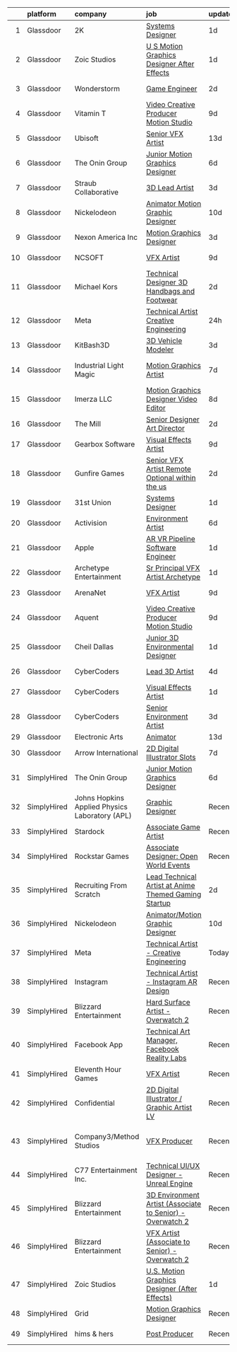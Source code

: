 

|    | platform    | company                                        | job                                                                                                                                                                                                                                                                                                                                                                                                                                                                                                                                                                                                                                                                                                                                                                                                                                                                                                                                                                                                                                                                                                                                                                                                                                                                                                                                                                                                                                                                         | update_time   | location                      |
|---:|:------------|:-----------------------------------------------|:----------------------------------------------------------------------------------------------------------------------------------------------------------------------------------------------------------------------------------------------------------------------------------------------------------------------------------------------------------------------------------------------------------------------------------------------------------------------------------------------------------------------------------------------------------------------------------------------------------------------------------------------------------------------------------------------------------------------------------------------------------------------------------------------------------------------------------------------------------------------------------------------------------------------------------------------------------------------------------------------------------------------------------------------------------------------------------------------------------------------------------------------------------------------------------------------------------------------------------------------------------------------------------------------------------------------------------------------------------------------------------------------------------------------------------------------------------------------------|:--------------|:------------------------------|
|  1 | Glassdoor   | 2K                                             | [Systems Designer](https://www.glassdoor.com/partner/jobListing.htm?pos=125&ao=1136043&s=58&guid=0000018290dc072ba73cc118527b0152&src=GD_JOB_AD&t=SR&vt=w&ea=1&cs=1_13bc7f84&cb=1660287715460&jobListingId=1008065562153&jrtk=3-0-1ga8do1qoirkk801-1ga8do1r7i7mc800-b7b75e0972eae086-)                                                                                                                                                                                                                                                                                                                                                                                                                                                                                                                                                                                                                                                                                                                                                                                                                                                                                                                                                                                                                                                                                                                                                                                      | 1d            | San Mateo, CA                 |
|  2 | Glassdoor   | Zoic Studios                                   | [U S  Motion Graphics Designer  After Effects ](https://www.glassdoor.com/partner/jobListing.htm?pos=109&ao=1136043&s=58&guid=0000018290dc072ba73cc118527b0152&src=GD_JOB_AD&t=SR&vt=w&ea=1&cs=1_9b732be8&cb=1660287715455&jobListingId=1008066237945&jrtk=3-0-1ga8do1qoirkk801-1ga8do1r7i7mc800-799a667169874585-)                                                                                                                                                                                                                                                                                                                                                                                                                                                                                                                                                                                                                                                                                                                                                                                                                                                                                                                                                                                                                                                                                                                                                         | 1d            | Remote                        |
|  3 | Glassdoor   | Wonderstorm                                    | [Game Engineer](https://www.glassdoor.com/partner/jobListing.htm?pos=129&ao=1136043&s=58&guid=0000018290dc072ba73cc118527b0152&src=GD_JOB_AD&t=SR&vt=w&ea=1&cs=1_391ba10c&cb=1660287715460&jobListingId=1008063174389&jrtk=3-0-1ga8do1qoirkk801-1ga8do1r7i7mc800-668657c57190f7bc-)                                                                                                                                                                                                                                                                                                                                                                                                                                                                                                                                                                                                                                                                                                                                                                                                                                                                                                                                                                                                                                                                                                                                                                                         | 2d            | Los Angeles, CA               |
|  4 | Glassdoor   | Vitamin T                                      | [Video Creative Producer   Motion Studio](https://www.glassdoor.com/partner/jobListing.htm?pos=107&ao=1110586&s=58&guid=0000018290dc072ba73cc118527b0152&src=GD_JOB_AD&t=SR&vt=w&cs=1_ff28f649&cb=1660287715455&jobListingId=1008048162495&cpc=654405A9B1E0A9F5&jrtk=3-0-1ga8do1qoirkk801-1ga8do1r7i7mc800-1e329439258e716d--6NYlbfkN0DMrcEu7yrtATojKJA7cEzGQ3FdRGWLh0CZQInL4ECGI6k5tN82kdM0OKoro5eXmjpkEeXEYJ1zjoqzcfRCOovI2pzpnwQ39Fd7KAFkz4pg7FqvRQYP_AaZobhlskPQd-BosWdx3dj79Az7rqQPrRSe7F7oEoLilQ_2Br5hRDMux27FPYae71jO_tDljdivkMkreOsYKTWaxzchGpC7maiE9BVhmvJJ1-ECR6DpJz1SxntxH-VvwjLcSYxkAiRreAKY6StUn9weK7xIXxRaWpXsbtkt2-QUDIIwL_37OEPocJo-rAVXOwVl0I-ySmnF8DoeIRe8zDauDMpEtCxQ-X1FnGODMhcEx9t7V5didZx5w25IHRsHC_sScCnPkqXCE2c2V6sHacV3zotEwuGCcfTP0jbxfil_Bq1IeY_3QbgurR020WCCVF7XXaAMIhAamIFgHKmagMgVUSlhGHeaJD9-VI5U7SwSwuE%3D)                                                                                                                                                                                                                                                                                                                                                                                                                                                                                                                                                                                                                                 | 9d            | Remote                        |
|  5 | Glassdoor   | Ubisoft                                        | [Senior VFX Artist](https://www.glassdoor.com/partner/jobListing.htm?pos=120&ao=1136043&s=58&guid=0000018290dc072ba73cc118527b0152&src=GD_JOB_AD&t=SR&vt=w&cs=1_e1978371&cb=1660287715459&jobListingId=1008039075552&jrtk=3-0-1ga8do1qoirkk801-1ga8do1r7i7mc800-5b601b77a4d61750-)                                                                                                                                                                                                                                                                                                                                                                                                                                                                                                                                                                                                                                                                                                                                                                                                                                                                                                                                                                                                                                                                                                                                                                                          | 13d           | Cary, NC                      |
|  6 | Glassdoor   | The Onin Group                                 | [Junior Motion Graphics Designer](https://www.glassdoor.com/partner/jobListing.htm?pos=115&ao=1136043&s=58&guid=0000018290dc072ba73cc118527b0152&src=GD_JOB_AD&t=SR&vt=w&ea=1&cs=1_35e11e56&cb=1660287715456&jobListingId=1008056494956&jrtk=3-0-1ga8do1qoirkk801-1ga8do1r7i7mc800-3b5c0a727db26ed9-)                                                                                                                                                                                                                                                                                                                                                                                                                                                                                                                                                                                                                                                                                                                                                                                                                                                                                                                                                                                                                                                                                                                                                                       | 6d            | Birmingham, AL                |
|  7 | Glassdoor   | Straub Collaborative                           | [3D Lead Artist](https://www.glassdoor.com/partner/jobListing.htm?pos=112&ao=1136043&s=58&guid=0000018290dc072ba73cc118527b0152&src=GD_JOB_AD&t=SR&vt=w&ea=1&cs=1_3ef93403&cb=1660287715456&jobListingId=1008060748653&jrtk=3-0-1ga8do1qoirkk801-1ga8do1r7i7mc800-9babadb8ea1f1874-)                                                                                                                                                                                                                                                                                                                                                                                                                                                                                                                                                                                                                                                                                                                                                                                                                                                                                                                                                                                                                                                                                                                                                                                        | 3d            | Remote                        |
|  8 | Glassdoor   | Nickelodeon                                    | [Animator Motion Graphic Designer](https://www.glassdoor.com/partner/jobListing.htm?pos=111&ao=1136043&s=58&guid=0000018290dc072ba73cc118527b0152&src=GD_JOB_AD&t=SR&vt=w&cs=1_5f0efb27&cb=1660287715456&jobListingId=1008044643061&jrtk=3-0-1ga8do1qoirkk801-1ga8do1r7i7mc800-e089f5e8a030b12a-)                                                                                                                                                                                                                                                                                                                                                                                                                                                                                                                                                                                                                                                                                                                                                                                                                                                                                                                                                                                                                                                                                                                                                                           | 10d           | New York, NY                  |
|  9 | Glassdoor   | Nexon America Inc                              | [Motion Graphics Designer](https://www.glassdoor.com/partner/jobListing.htm?pos=110&ao=1136043&s=58&guid=0000018290dc072ba73cc118527b0152&src=GD_JOB_AD&t=SR&vt=w&ea=1&cs=1_4c44ccef&cb=1660287715456&jobListingId=1008061552056&jrtk=3-0-1ga8do1qoirkk801-1ga8do1r7i7mc800-b216ac2c52511ce2-)                                                                                                                                                                                                                                                                                                                                                                                                                                                                                                                                                                                                                                                                                                                                                                                                                                                                                                                                                                                                                                                                                                                                                                              | 3d            | El Segundo, CA                |
| 10 | Glassdoor   | NCSOFT                                         | [VFX Artist](https://www.glassdoor.com/partner/jobListing.htm?pos=117&ao=1136043&s=58&guid=0000018290dc072ba73cc118527b0152&src=GD_JOB_AD&t=SR&vt=w&ea=1&cs=1_24bfb528&cb=1660287715456&jobListingId=1008048424520&jrtk=3-0-1ga8do1qoirkk801-1ga8do1r7i7mc800-225e355700c202ab-)                                                                                                                                                                                                                                                                                                                                                                                                                                                                                                                                                                                                                                                                                                                                                                                                                                                                                                                                                                                                                                                                                                                                                                                            | 9d            | Bellevue, WA                  |
| 11 | Glassdoor   | Michael Kors                                   | [Technical Designer 3D  Handbags and Footwear](https://www.glassdoor.com/partner/jobListing.htm?pos=116&ao=1136043&s=58&guid=0000018290dc072ba73cc118527b0152&src=GD_JOB_AD&t=SR&vt=w&cs=1_3e17e3dc&cb=1660287715456&jobListingId=1008062246676&jrtk=3-0-1ga8do1qoirkk801-1ga8do1r7i7mc800-46bb5e43bae21322-)                                                                                                                                                                                                                                                                                                                                                                                                                                                                                                                                                                                                                                                                                                                                                                                                                                                                                                                                                                                                                                                                                                                                                               | 2d            | New York, NY                  |
| 12 | Glassdoor   | Meta                                           | [Technical Artist   Creative Engineering](https://www.glassdoor.com/partner/jobListing.htm?pos=101&ao=1110586&s=58&guid=0000018290dc072ba73cc118527b0152&src=GD_JOB_AD&t=SR&vt=w&cs=1_8295b170&cb=1660287715454&jobListingId=1008067771030&cpc=3DB599BF2F4828F0&jrtk=3-0-1ga8do1qoirkk801-1ga8do1r7i7mc800-1da363b5fdcfe69b--6NYlbfkN0DYl4UJW4r1Vl7FEn6T9F-rD9lpC-0oMJVSiWjK_MGUd8e8cHXcpv6KPyjLHZEfqkU_XyKy2aMazqvwtb4jLXqdrJDgWqRMdZzDm3QnlMP6SY4uOwq4hh6l7Ys33tkNGRVhftqYXq-Cp0a8WihaWmhXsxwvVili8y6RJmZdNTLKL41ELPZJd4GT5t36KbP6OX5MRYQsOPQn_uN3MNgrWIz_c_zEO7InPhgO7t6HdIiK-sf7hPekxpDzU4PCfIDmOOVS6uZ_pj3gT32l9norOuwMaqjcc9F7ik8J98JB3eB8Ll8WKZ3XQceO7uilFhsDt8nlreejz53-VzIIdi3LAqCo3oQzgQ3vaGon9BhBJb8_IrMWDeIiHJprK3lFBrBOB4pevNwSHKX-0iIoK_0PolvPoUwyaNj6imPpIJjGgglTVTNN17MBGrs3SYKXXLgUt6yumFDkq90wHC108-Jn2JkVL6iY8UKr9bN_Z0r4rqgAv_wy_KXwXaTZBF8rzOONqNI8Y4bQc_TJAyHaPVg2N6LrmB4R6QdBqwhhdNMSmP20gnLKqYm7j9luS6f6Tb3mBNEuLBzzXJ8aGHYx37f-8a4wRv_jE9C3jh0G9PrfbZ63MGUoUzipYQI8nPZTjZ6mtbl00IuEowQraOVW7Q0KTVB70PPF2-Rs4FA8EWsAcF4l98vW9N7OYWQbvPbfc48QqZmtCjXCklJsU2IX-PpPXl2H5NTv6wSVSURNKFlxeAVygEecPBiTWI7Pv4RLrWP2dKvOggg989ZKBBDWE5XQHts1cBQzoUKwTyB9ittRH7P9N0ApJx1tVZQEhDlmg1nP1XtOCIeVctxJCEYbaimcxrWVJOkH8T0ft-RDdP6WUyNfc4PPENtKh2EKCqV0iP_uWzupaFTuuX8EgE_YraBPmIPSBnbvarRFUU2X8EflK5qQkp9duSbU0WPVJ9ig5a7eOc83F26oRe3gkLDBs8Xcvem59XehQn6Iz__3xIU0v5H9RLhAH9manXjnJxXBOkgO1-a_UzN4hcEGJvax5ard8h0E0j2d3jOQ1ycI7yk1XRtMkJ0VLIbBJzBr0Hb1PIaEjz8%3D) | 24h           | Menlo Park, CA                |
| 13 | Glassdoor   | KitBash3D                                      | [3D Vehicle Modeler](https://www.glassdoor.com/partner/jobListing.htm?pos=108&ao=1136043&s=58&guid=0000018290dc072ba73cc118527b0152&src=GD_JOB_AD&t=SR&vt=w&ea=1&cs=1_da2d8fce&cb=1660287715455&jobListingId=1008061372715&jrtk=3-0-1ga8do1qoirkk801-1ga8do1r7i7mc800-1e2b1efa5a11cc9e-)                                                                                                                                                                                                                                                                                                                                                                                                                                                                                                                                                                                                                                                                                                                                                                                                                                                                                                                                                                                                                                                                                                                                                                                    | 3d            | Remote                        |
| 14 | Glassdoor   | Industrial Light   Magic                       | [Motion Graphics Artist](https://www.glassdoor.com/partner/jobListing.htm?pos=123&ao=1136043&s=58&guid=0000018290dc072ba73cc118527b0152&src=GD_JOB_AD&t=SR&vt=w&cs=1_f009c656&cb=1660287715459&jobListingId=1008052932110&jrtk=3-0-1ga8do1qoirkk801-1ga8do1r7i7mc800-b7ae0bdd1b12fd40-)                                                                                                                                                                                                                                                                                                                                                                                                                                                                                                                                                                                                                                                                                                                                                                                                                                                                                                                                                                                                                                                                                                                                                                                     | 7d            | San Francisco, CA             |
| 15 | Glassdoor   | Imerza  LLC                                    | [Motion Graphics Designer Video Editor](https://www.glassdoor.com/partner/jobListing.htm?pos=114&ao=1136043&s=58&guid=0000018290dc072ba73cc118527b0152&src=GD_JOB_AD&t=SR&vt=w&ea=1&cs=1_98d61935&cb=1660287715456&jobListingId=1008049838034&jrtk=3-0-1ga8do1qoirkk801-1ga8do1r7i7mc800-52b98e907a981328-)                                                                                                                                                                                                                                                                                                                                                                                                                                                                                                                                                                                                                                                                                                                                                                                                                                                                                                                                                                                                                                                                                                                                                                 | 8d            | Sarasota, FL                  |
| 16 | Glassdoor   | The Mill                                       | [Senior Designer Art Director](https://www.glassdoor.com/partner/jobListing.htm?pos=128&ao=1136043&s=58&guid=0000018290dc072ba73cc118527b0152&src=GD_JOB_AD&t=SR&vt=w&ea=1&cs=1_aa8c6c34&cb=1660287715460&jobListingId=1008063954384&jrtk=3-0-1ga8do1qoirkk801-1ga8do1r7i7mc800-df8a8480649665cb-)                                                                                                                                                                                                                                                                                                                                                                                                                                                                                                                                                                                                                                                                                                                                                                                                                                                                                                                                                                                                                                                                                                                                                                          | 2d            | Chicago, IL                   |
| 17 | Glassdoor   | Gearbox Software                               | [Visual Effects Artist](https://www.glassdoor.com/partner/jobListing.htm?pos=119&ao=1136043&s=58&guid=0000018290dc072ba73cc118527b0152&src=GD_JOB_AD&t=SR&vt=w&ea=1&cs=1_2b77a230&cb=1660287715459&jobListingId=1008046736249&jrtk=3-0-1ga8do1qoirkk801-1ga8do1r7i7mc800-e2dbd4b4cea587a5-)                                                                                                                                                                                                                                                                                                                                                                                                                                                                                                                                                                                                                                                                                                                                                                                                                                                                                                                                                                                                                                                                                                                                                                                 | 9d            | Frisco, TX                    |
| 18 | Glassdoor   | Gunfire Games                                  | [Senior VFX Artist  Remote Optional within the us ](https://www.glassdoor.com/partner/jobListing.htm?pos=121&ao=1136043&s=58&guid=0000018290dc072ba73cc118527b0152&src=GD_JOB_AD&t=SR&vt=w&cs=1_49b4c488&cb=1660287715459&jobListingId=1008063360499&jrtk=3-0-1ga8do1qoirkk801-1ga8do1r7i7mc800-f569b6af8ff34327-)                                                                                                                                                                                                                                                                                                                                                                                                                                                                                                                                                                                                                                                                                                                                                                                                                                                                                                                                                                                                                                                                                                                                                          | 2d            | Austin, TX                    |
| 19 | Glassdoor   | 31st Union                                     | [Systems Designer](https://www.glassdoor.com/partner/jobListing.htm?pos=122&ao=1136043&s=58&guid=0000018290dc072ba73cc118527b0152&src=GD_JOB_AD&t=SR&vt=w&cs=1_1e983002&cb=1660287715459&jobListingId=1008065562154&jrtk=3-0-1ga8do1qoirkk801-1ga8do1r7i7mc800-ff11eba667e39b69-)                                                                                                                                                                                                                                                                                                                                                                                                                                                                                                                                                                                                                                                                                                                                                                                                                                                                                                                                                                                                                                                                                                                                                                                           | 1d            | San Mateo, CA                 |
| 20 | Glassdoor   | Activision                                     | [Environment Artist](https://www.glassdoor.com/partner/jobListing.htm?pos=127&ao=1136043&s=58&guid=0000018290dc072ba73cc118527b0152&src=GD_JOB_AD&t=SR&vt=w&cs=1_4db2d7f3&cb=1660287715460&jobListingId=1008056263045&jrtk=3-0-1ga8do1qoirkk801-1ga8do1r7i7mc800-c61ed5020b829768-)                                                                                                                                                                                                                                                                                                                                                                                                                                                                                                                                                                                                                                                                                                                                                                                                                                                                                                                                                                                                                                                                                                                                                                                         | 6d            | Foster City, CA               |
| 21 | Glassdoor   | Apple                                          | [AR VR Pipeline Software Engineer](https://www.glassdoor.com/partner/jobListing.htm?pos=102&ao=1110586&s=58&guid=0000018290dc072ba73cc118527b0152&src=GD_JOB_AD&t=SR&vt=w&cs=1_92e4a993&cb=1660287715454&jobListingId=1008064548722&cpc=AC285F3A3ECA6BB0&jrtk=3-0-1ga8do1qoirkk801-1ga8do1r7i7mc800-9efc9aa70a8bac7d--6NYlbfkN0BvKrLyj5gPmtZO9T8euul8TCxuuKNOtzRJOomxnwSEodTz2Bc-sPZlbtkML8D-m4oxb_hpOtMKgwGf3xCZVjp0hMHQ7tnx_mdHptyoy7KlnXTuNZRHr9hdhR8AiZtF6wM2F_IhEn66zk7oZQmfCjMbFepd4YWR8-oAaI2hD5eO_WROCXXuS5Aka0JS0k1Go7Av8ybkXW7Bb5_DHYE_qlNTYXRG--ypLgdCtb70__LhVctmyoKA1lTQDTgzhzZGb1tAovatbh-Ek7Y_pngIXOqV0TX0PVbNsMXCLvKBgBnuP5mXZ5Gr4kex9HsSxII0ZfHx1G0QbiZbo1ekR53ienAEiz9BZP5uzBLE6GqLTxH0OARH-qif8IDPVuKrPQmdyFEh_CqbpM1wdTR9XWHNcf-8-xjwWRBig3uJlT7gJTMpHozbVotOVMOglD3WJB2CHNWPA6ed0dnDGI3fzMEW5fRhtYG1sJ228JHboOEqO1DDGy3LZ6XiRQH5HURSl03Oys2rtLUhf6ZhnvruhGIGiC2oxJP-wVdxztdkqVte20ZiDGvd1fUqYYkvd_6TxcytKNrI6KkJmRNE0iM0Bj10Z6c4NRCdNeVolh6wZqA8qzH7dvEkUFgki6QRU1YEZkwzLSInaSBwB2IajzGxi2V7r9PunXLkZdUvw1YCHgdrh5uZ6wksdvMcqunqChZS-0XiOqwTbybuKrgl61UIpngea3VcQPCb2xpb8qT9m4MMHjLmhq-CGZzycXbA3lM0Uz5tdcGFAIOPzQhgq5ckUu2YLRLanUAIwA46RyWCnMq84hjVCY_QO5JNxRf1TfZ9MTlyr1LhmDXLqvvjKdOH57SbuVr2pUIMqr7-RHb8dcQssb4Wdc64uXzo6fSeBsfc7JRA3TpJA71jAOz9UVdGMU29cl43aues9ucdR-JBtCQkQmuJdFCanGj1NK15igqQ4fxjBcqPOBri966gK3Z9UODyOC6P)                                                                                                                      | 1d            | Boulder, CO                   |
| 22 | Glassdoor   | Archetype Entertainment                        | [Sr Principal VFX Artist  Archetype ](https://www.glassdoor.com/partner/jobListing.htm?pos=130&ao=1136043&s=58&guid=0000018290dc072ba73cc118527b0152&src=GD_JOB_AD&t=SR&vt=w&cs=1_956fb159&cb=1660287715460&jobListingId=1008065673287&jrtk=3-0-1ga8do1qoirkk801-1ga8do1r7i7mc800-2fba4da475365a11-)                                                                                                                                                                                                                                                                                                                                                                                                                                                                                                                                                                                                                                                                                                                                                                                                                                                                                                                                                                                                                                                                                                                                                                        | 1d            | Austin, TX                    |
| 23 | Glassdoor   | ArenaNet                                       | [VFX Artist](https://www.glassdoor.com/partner/jobListing.htm?pos=118&ao=1136043&s=58&guid=0000018290dc072ba73cc118527b0152&src=GD_JOB_AD&t=SR&vt=w&cs=1_278a70de&cb=1660287715459&jobListingId=1008048444565&jrtk=3-0-1ga8do1qoirkk801-1ga8do1r7i7mc800-c1b28568e888f1b6-)                                                                                                                                                                                                                                                                                                                                                                                                                                                                                                                                                                                                                                                                                                                                                                                                                                                                                                                                                                                                                                                                                                                                                                                                 | 9d            | Bellevue, WA                  |
| 24 | Glassdoor   | Aquent                                         | [Video Creative Producer   Motion Studio](https://www.glassdoor.com/partner/jobListing.htm?pos=105&ao=1110586&s=58&guid=0000018290dc072ba73cc118527b0152&src=GD_JOB_AD&t=SR&vt=w&cs=1_d8d6312b&cb=1660287715455&jobListingId=1008048338545&cpc=C4A69CCDBB3B9599&jrtk=3-0-1ga8do1qoirkk801-1ga8do1r7i7mc800-14f57aca55a376d5--6NYlbfkN0DMrcEu7yrtATojKJA7cEzGQ3FdRGWLh0CZQInL4ECGI9gD0Wolx9R2EDT7B77c2cRxJACQSeZUXSfp40trhQRC_onlXO6tvp9QncUgh3NZ_OxEdOXw6WBmgpPk7F3l_gqvUF7U_W7N24nj6yk1gls8Jntq2ineXR92gkcz6knR9AHZXbixScJNHUHusA3oZvaBQ-K80cWKOsTp60V3rbWVuDga1ftJ2LQ5nFkD8ZgvBELGYa8Xv6fjFY5ci-rEUPj1jHovf9NksOsj8-__VrWW_-NEjyXQr3tMfjnJD0SdHgrRUUJ5oFy7Y2ISstoaUIAyikQJGebXmjl4Sz7KBcK8Xjm7wp1HYz3__i5TFCi_Jmav9KODn5f8zqze44mOLaoJfsD6WHFKyBaf8DCXoaM0S0uQmYeHlAnh-EC6c9Bo3VADLhuCHt5Miv5CBBcM24gihakFTkijXm_LMesE7HSSBUIYjSJAEt8%3D)                                                                                                                                                                                                                                                                                                                                                                                                                                                                                                                                                                                                                                 | 9d            | Remote                        |
| 25 | Glassdoor   | Cheil Dallas                                   | [Junior 3D Environmental Designer](https://www.glassdoor.com/partner/jobListing.htm?pos=113&ao=1136043&s=58&guid=0000018290dc072ba73cc118527b0152&src=GD_JOB_AD&t=SR&vt=w&ea=1&cs=1_56d9da86&cb=1660287715456&jobListingId=1008064407489&jrtk=3-0-1ga8do1qoirkk801-1ga8do1r7i7mc800-1ab3087d1c2e9b60-)                                                                                                                                                                                                                                                                                                                                                                                                                                                                                                                                                                                                                                                                                                                                                                                                                                                                                                                                                                                                                                                                                                                                                                      | 1d            | Plano, TX                     |
| 26 | Glassdoor   | CyberCoders                                    | [Lead 3D Artist](https://www.glassdoor.com/partner/jobListing.htm?pos=104&ao=1110586&s=58&guid=0000018290dc072ba73cc118527b0152&src=GD_JOB_AD&t=SR&vt=w&ea=1&cs=1_1df73d50&cb=1660287715455&jobListingId=1008058281843&cpc=334ABAF5D42DC775&jrtk=3-0-1ga8do1qoirkk801-1ga8do1r7i7mc800-d01e503a273ed930--6NYlbfkN0CpFJQzrgRR8WqXWK1qKKEqALWJw739KlKqr2H-MSI4eoBlI4EFrmor2FYZMP3muM3qxPNuNJt_0G1SQPf4T2rHI78w6XyYfl8wYLcH3UT78KTceIX-JXGAYj3OSIfRsvMhr_hpFYkE0BuMqm68z2YFVWcsMjvpUoLFl7ShscWm-oZPToXS29O991LTXiNhstoAmTDRIuSqpNRlIukOfFf7Y94XvuYbYaUEnsEiu_D92ZTG64SqxiCWK_Y_lGS6WhsMLu-OH96q3e8w06AdoHmhM88ZTqKY4NmqITwSrrdvF_xBuhZm4hTACnlhDfHFcPtAtUj71cyHSA905AzVvCsQ6kRj1IOzxUsWmC79shwlqUuIT5EbZBSesohaz-6o02s273r96wBNtR7u55tFaBWvxaSrrHxA2vwA4eid3dY543TfRKjxnO5BjigH9bI8V8-BjuS3TMQL1oJRVhWcv6n1GIsf29f7Li1Y2VHoZkaT1mQIPwDCWoTBQvd7ylEMSS0hOhoH4EraELPx7YJeRtZEWD2V_GTjsZlJfxlwczI81mm0McfpAtWsR_5SntuTMKwNM34Buid_4yfN5fG7gy5ugO_KQvKyz8se3GpVje1gwXVQLMAktaTYPW_s9OOSdfeEnpVsJjqu9a-hIlDs4pUKMdIVaj0S0T8LKiiGxcKMKXsaXBHNrfndV_-qG6ce_G1UC9-fHxuEs5vRhhMXdralgPI9rBISAY2eUqwMTEJWK-enL2QHtSJvekFejJ8uQHzWqaEZRRAEuk8NqKJFOv4EMfxwgs9VhW04GZxpY9_BaXp2ssUvPxQlzHPozVHfrAhfFam6QoaGXMRtWCs9E-9UBHJUge4T9k8NwSEspTxnfORqOshn-jzM5l-eo9IKT7mjcbY2Oe4Q3E1bPq3kYv1SmJZJ_B_hGYQ_ib5uWk_-PYf48xUDVmRKGIGy6FWFIMCyXMN7TFHJGX4JarA2M1rta4id2d6Kp8E%3D)                                                                                                                     | 4d            | Los Angeles, CA               |
| 27 | Glassdoor   | CyberCoders                                    | [Visual Effects Artist](https://www.glassdoor.com/partner/jobListing.htm?pos=103&ao=1110586&s=58&guid=0000018290dc072ba73cc118527b0152&src=GD_JOB_AD&t=SR&vt=w&ea=1&cs=1_4e6a7991&cb=1660287715455&jobListingId=1008065501461&cpc=C4A69CCDBB3B9599&jrtk=3-0-1ga8do1qoirkk801-1ga8do1r7i7mc800-2874acc2bd7faf15--6NYlbfkN0CpFJQzrgRR8WqXWK1qKKEqALWJw739KlKqr2H-MSI4eoBlI4EFrmor2FYZMP3muM0eNtLtTzK2zSQM2iKjNAOkuiimAhETQtFff86fs-uPF_nzAAUbOlTC_rAoPMKtiHotajpvf30auoGzrVWa-hNuiUg-I_3E7LZPbsi50xo2rRTFWtfKHRbcwvAP4Z9zZEa-ObKtbwdSKEqBSnx3kaB_IOp48u5wpd-e3136es77Kwa6QJ-NWPbCb2CKf329-ThVcCGNnL00IF6EH7StYdUrzEVBheD2uDuMPMn2UUhfSmPem5mSyn5atwH1J_gqjGuY_FI8aH8UgEDUTafvhCkHO4iC3785hbikWacsgXq2BKUErxdVCZqyUr3XFV1gfI88wZkGSfBDu30cmiMUU1PvmPxAfkEx8gA2nf9UG3zgoRnndHPxGExMYvEidoxc4ajhYUp8gRWZYz1kaEFpzqR41nARn72Df3aphajg5sGgqeaD1K9BaPNPNIwZzy7TMkVa8h39Ron7jhcxnJqwCAuAOucPTUYFCAkEepGl8gAoi6sr5y0Pbv5OCBpw-mb4nsIR7nYXG9IPIeL1IX93SpNe5FB_7U-NVmyBfGqsdBM3_geA7Pa5REHvImuRcz390Dk95bnoTukVd1eOWmK48TOQEqByC3_nrh6a7pZMV39HXcMljh1KMMtm5Ib9b2xQ7QDbqnBecMzn3TmLWu-lYnHZblU5ihD5wr7hLFTstVkLaL2AsmCshfwp7-TpLxblSnhOegs-s1oTRbI1a0JE-qhAvG8pIv2G2mdeag7zjOobeDtOWZCWXCow31PRfKPHhhprwjX-ILKeYLlOGCbv9cCIFFmSquf2LjQBISOJNw44w-1Bb8eSx-rOLdY1AdAEcnqBf4-3GyTZvDh7b-76MhQCf_aCz-KP6cjaFMdfaRR23HlFc1jv2P5aIlOzJNSQp-rhfF63nsCycvRVSg2dGZAdjzZ0aDPOt9E%3D)                                                                                                              | 1d            | Los Angeles, CA               |
| 28 | Glassdoor   | CyberCoders                                    | [Senior Environment Artist](https://www.glassdoor.com/partner/jobListing.htm?pos=106&ao=1110586&s=58&guid=0000018290dc072ba73cc118527b0152&src=GD_JOB_AD&t=SR&vt=w&ea=1&cs=1_3fcde901&cb=1660287715455&jobListingId=1008060675821&cpc=FB7E4A1762AE5BEC&jrtk=3-0-1ga8do1qoirkk801-1ga8do1r7i7mc800-ea8af6a2ba6b1aec--6NYlbfkN0CpFJQzrgRR8WqXWK1qKKEqALWJw739KlKqr2H-MSI4eoBlI4EFrmor2FYZMP3muM0Ub0ZhMW8URXcodXoM55p2EXkBS9Aa3FPFdjdMCAy1qVWhuWph7odfoB8CwCiXkdnbJp4XObM1VFh5OMCuxQdVWth_b-Sq3GD4A1Z_fq_I3gilMDmRmLalOK1_1jSNkLjXQwqVIOSVBCenNBPyc25OM48tF2HzWcE9Dp-al8VF__WYTd8LjWxyn_sgnRTpzOIg8TOm2XN9nr9VcStMBk5XlYSRsWGkbO_AdvFcCKo9D7PLhnKLGCwo4pwJPxm0Dz-OethRG3m9kHtr9I_QAE4OSSMg1o0nHNH49e-Gt3X93CDDp4PG-SqLrHTy8m221RwYI69StNzK4zGqIsXqS9jqE3O-XnfIyyn2455_E6bDZA-VN_eJ3lphijw7veTkpO1DtNS_v5LGbJmdQGS3Mr1_3yLTgtbU6ZU4J2QzOobVl3_ZXXXd-C98uJ3_k9-Kgj4HYyaa6nCoxzkhKzrqkEZFT77_koABVJTz_EJtg4NmbAr77AgWeTmUsRrb-78MzqzqzLRlDNoQkB06WMI4R7klgdyKWJrG4EKW5ZNYDpOcX78TrLJ2P7yWI7Bv4PYcoM-PIa2lP9EVrlUj6VsokO-rRtJCJJaD4IP_4QFZFTJ8_Ra414sHVfxnurB5s815gn_8tjzZ6xa5c2RZq2bkORjjfmCjLgU98g4L9GGGbL63n1bYIU2a28k5xVpt64DoONMaxXoSbHZPYWchuZHT3jlo-9Pswg8LWOPdM8vKozgQlqdatP11s6f3CIfdYWFUmCVWi4NXw6yMGazWYJgvmCTcayZosFfi9vIAnr4hRO4NP1aModtGVToaxClD92-8oPs1_xfPDDNwDz_2VMVOYXgfp6KkCPdpxRaLs1nDZf1Ssc3RvHeU80956oyAy9xJr2vFGM4Jmr8NAx3w7KA7S1wy5tgGVVM5GO8%3D)                                                                                                          | 3d            | Eugene, OR                    |
| 29 | Glassdoor   | Electronic Arts                                | [Animator](https://www.glassdoor.com/partner/jobListing.htm?pos=126&ao=1136043&s=58&guid=0000018290dc072ba73cc118527b0152&src=GD_JOB_AD&t=SR&vt=w&cs=1_3d7e51c0&cb=1660287715460&jobListingId=1008038505981&jrtk=3-0-1ga8do1qoirkk801-1ga8do1r7i7mc800-e4b19a2db7f5fe5e-)                                                                                                                                                                                                                                                                                                                                                                                                                                                                                                                                                                                                                                                                                                                                                                                                                                                                                                                                                                                                                                                                                                                                                                                                   | 13d           | Orlando, FL                   |
| 30 | Glassdoor   | Arrow International                            | [2D Digital Illustrator  Slots ](https://www.glassdoor.com/partner/jobListing.htm?pos=124&ao=1136043&s=58&guid=0000018290dc072ba73cc118527b0152&src=GD_JOB_AD&t=SR&vt=w&ea=1&cs=1_7c61b438&cb=1660287715460&jobListingId=1008054677694&jrtk=3-0-1ga8do1qoirkk801-1ga8do1r7i7mc800-6442a48a7ac6fe1f-)                                                                                                                                                                                                                                                                                                                                                                                                                                                                                                                                                                                                                                                                                                                                                                                                                                                                                                                                                                                                                                                                                                                                                                        | 7d            | Greenville, NC                |
| 31 | SimplyHired | The Onin Group                                 | [Junior Motion Graphics Designer](https://www.simplyhired.com/job/nSXtfF1EjgxbugspMbVz4pw-dqD4bVPY3wpqsv8GXCQLtUJjacxVMw?q=vfx+designer)                                                                                                                                                                                                                                                                                                                                                                                                                                                                                                                                                                                                                                                                                                                                                                                                                                                                                                                                                                                                                                                                                                                                                                                                                                                                                                                                    | 6d            | Birmingham, AL                |
| 32 | SimplyHired | Johns Hopkins Applied Physics Laboratory (APL) | [Graphic Designer](https://www.simplyhired.com/job/qGHtNnvDZsyi1u2c2ajCp71Ah6JDiPm6mQMoy7LUhAGhl3nNdI7Peg?q=vfx+designer)                                                                                                                                                                                                                                                                                                                                                                                                                                                                                                                                                                                                                                                                                                                                                                                                                                                                                                                                                                                                                                                                                                                                                                                                                                                                                                                                                   | Recently      | Laurel, MD                    |
| 33 | SimplyHired | Stardock                                       | [Associate Game Artist](https://www.simplyhired.com/job/GBnvhHLs3o85evdYpfzBYbXAjqJ0rKaLM63vb9oMEzC45QJTlpatJA?q=vfx+designer)                                                                                                                                                                                                                                                                                                                                                                                                                                                                                                                                                                                                                                                                                                                                                                                                                                                                                                                                                                                                                                                                                                                                                                                                                                                                                                                                              | Recently      | Plymouth, MI                  |
| 34 | SimplyHired | Rockstar Games                                 | [Associate Designer: Open World Events](https://www.simplyhired.com/job/vdV8vlT3gviLv2JCIKjxS72bf-KmVFeMRA0oYSRtEaTI4YyrugfY7Q?q=vfx+designer)                                                                                                                                                                                                                                                                                                                                                                                                                                                                                                                                                                                                                                                                                                                                                                                                                                                                                                                                                                                                                                                                                                                                                                                                                                                                                                                              | Recently      | Carlsbad, CA                  |
| 35 | SimplyHired | Recruiting From Scratch                        | [Lead Technical Artist at Anime Themed Gaming Startup](https://www.simplyhired.com/job/0ifzw1X2DHT1-__r8_GOLNHr7xXmQBDhKRhRfoNhlYgW4o1-66oCpg?q=vfx+designer)                                                                                                                                                                                                                                                                                                                                                                                                                                                                                                                                                                                                                                                                                                                                                                                                                                                                                                                                                                                                                                                                                                                                                                                                                                                                                                               | 2d            | Santa Clara, CA +90 locations |
| 36 | SimplyHired | Nickelodeon                                    | [Animator/Motion Graphic Designer](https://www.simplyhired.com/job/iuwnkCuOqOF7Fh7KlqRz5ojLj62HB_vVVQNW9wu0A86tvj2fnrP_FQ?q=vfx+designer)                                                                                                                                                                                                                                                                                                                                                                                                                                                                                                                                                                                                                                                                                                                                                                                                                                                                                                                                                                                                                                                                                                                                                                                                                                                                                                                                   | 10d           | New York, NY                  |
| 37 | SimplyHired | Meta                                           | [Technical Artist - Creative Engineering](https://www.simplyhired.com/job/G5l8S4O5i7LZl4AawLI_HWOfwlD81bu9gNRDfwxL9jZF0HBsgvh_Hw?q=vfx+designer)                                                                                                                                                                                                                                                                                                                                                                                                                                                                                                                                                                                                                                                                                                                                                                                                                                                                                                                                                                                                                                                                                                                                                                                                                                                                                                                            | Today         | Menlo Park, CA                |
| 38 | SimplyHired | Instagram                                      | [Technical Artist - Instagram AR Design](https://www.simplyhired.com/job/5z5V5FCryZg0xbLCD7jcshn6kPmpuF74p6L6hGS_juxS-WmQw5GCng?q=vfx+designer)                                                                                                                                                                                                                                                                                                                                                                                                                                                                                                                                                                                                                                                                                                                                                                                                                                                                                                                                                                                                                                                                                                                                                                                                                                                                                                                             | Recently      | Los Angeles, CA               |
| 39 | SimplyHired | Blizzard Entertainment                         | [Hard Surface Artist - Overwatch 2](https://www.simplyhired.com/job/6UbuxcizWm0FGl0VWvCtYyHq-2-jjcWZ_YsxRvD4XaS9M8_zOx_FMA?q=vfx+designer)                                                                                                                                                                                                                                                                                                                                                                                                                                                                                                                                                                                                                                                                                                                                                                                                                                                                                                                                                                                                                                                                                                                                                                                                                                                                                                                                  | Recently      | Irvine, CA                    |
| 40 | SimplyHired | Facebook App                                   | [Technical Art Manager, Facebook Reality Labs](https://www.simplyhired.com/job/9f1siyLHmc5QmPQtzWSLUvtM5bXnpMTEoi_XgumlwUgOQZ02RUXG0w?q=vfx+designer)                                                                                                                                                                                                                                                                                                                                                                                                                                                                                                                                                                                                                                                                                                                                                                                                                                                                                                                                                                                                                                                                                                                                                                                                                                                                                                                       | Recently      | Burlingame, CA                |
| 41 | SimplyHired | Eleventh Hour Games                            | [VFX Artist](https://www.simplyhired.com/job/3sdaYwWKD4dsxuNf9XEopFIcFV_qdIfZd8iEabwYnAVQ6J6zbwj9vQ?q=vfx+designer)                                                                                                                                                                                                                                                                                                                                                                                                                                                                                                                                                                                                                                                                                                                                                                                                                                                                                                                                                                                                                                                                                                                                                                                                                                                                                                                                                         | Recently      | Remote                        |
| 42 | SimplyHired | Confidential                                   | [2D Digital Illustrator / Graphic Artist LV](https://www.simplyhired.com/job/WR2-4KNjxgXV1vg_h0Smu4P2a7_SLarIZBzP3ysarILfdTKegejX8w?q=vfx+designer)                                                                                                                                                                                                                                                                                                                                                                                                                                                                                                                                                                                                                                                                                                                                                                                                                                                                                                                                                                                                                                                                                                                                                                                                                                                                                                                         | Recently      | Las Vegas, NV                 |
| 43 | SimplyHired | Company3/Method Studios                        | [VFX Producer](https://www.simplyhired.com/job/w_VFGvA5Z5igWdm4h9EPAntlIiTzUBerSWHgL99ATH4zasFhSoFEAA?q=vfx+designer)                                                                                                                                                                                                                                                                                                                                                                                                                                                                                                                                                                                                                                                                                                                                                                                                                                                                                                                                                                                                                                                                                                                                                                                                                                                                                                                                                       | Recently      | Santa Monica, CA +1 location  |
| 44 | SimplyHired | C77 Entertainment Inc.                         | [Technical UI/UX Designer - Unreal Engine](https://www.simplyhired.com/job/ddo7IuGIqy9U5x6JPp1Ta_OEeD2Q3JspU5GXOk3NbZ0kZFNZXYo1kA?q=vfx+designer)                                                                                                                                                                                                                                                                                                                                                                                                                                                                                                                                                                                                                                                                                                                                                                                                                                                                                                                                                                                                                                                                                                                                                                                                                                                                                                                           | Recently      | Bellevue, WA                  |
| 45 | SimplyHired | Blizzard Entertainment                         | [3D Environment Artist (Associate to Senior) - Overwatch 2](https://www.simplyhired.com/job/pw88DtF0EULjjFMy83MMr_Hg0HBZII6DCgYGL9C12joglMD-Z-Xwnw?q=vfx+designer)                                                                                                                                                                                                                                                                                                                                                                                                                                                                                                                                                                                                                                                                                                                                                                                                                                                                                                                                                                                                                                                                                                                                                                                                                                                                                                          | Recently      | Irvine, CA                    |
| 46 | SimplyHired | Blizzard Entertainment                         | [VFX Artist (Associate to Senior) - Overwatch 2](https://www.simplyhired.com/job/2d70J5UkkZ2YmvlvJfcaEqf0vVFEZwLt57euRMmQlk3Afx_2Q_gYzw?q=vfx+designer)                                                                                                                                                                                                                                                                                                                                                                                                                                                                                                                                                                                                                                                                                                                                                                                                                                                                                                                                                                                                                                                                                                                                                                                                                                                                                                                     | Recently      | Irvine, CA                    |
| 47 | SimplyHired | Zoic Studios                                   | [U.S. Motion Graphics Designer (After Effects)](https://www.simplyhired.com/job/PbQu-U_LpaJWIA4lcLstk9h8Slkzt-PR20FI6V0uo_X5t81GRRA27Q?q=vfx+designer)                                                                                                                                                                                                                                                                                                                                                                                                                                                                                                                                                                                                                                                                                                                                                                                                                                                                                                                                                                                                                                                                                                                                                                                                                                                                                                                      | 1d            | Remote                        |
| 48 | SimplyHired | Grid                                           | [Motion Graphics Designer](https://www.simplyhired.com/job/0p-0J-RjyGGEv_VA6rRm2gIuZDA-jrde64ATCAn0BuZmWsE-rrvM1Q?q=vfx+designer)                                                                                                                                                                                                                                                                                                                                                                                                                                                                                                                                                                                                                                                                                                                                                                                                                                                                                                                                                                                                                                                                                                                                                                                                                                                                                                                                           | Recently      | Washington, DC                |
| 49 | SimplyHired | hims & hers                                    | [Post Producer](https://www.simplyhired.com/job/M6oN3cIATDSC0AvkMrYFXvZrfGDfjDVWkYylP_BG-bQrHZSlnsbnFQ?q=vfx+designer)                                                                                                                                                                                                                                                                                                                                                                                                                                                                                                                                                                                                                                                                                                                                                                                                                                                                                                                                                                                                                                                                                                                                                                                                                                                                                                                                                      | Recently      | Los Angeles, CA               |